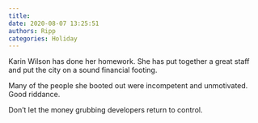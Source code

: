 ```yaml
---
title: 
date: 2020-08-07 13:25:51
authors: Ripp
categories: Holiday
---
```


 Karin Wilson has done her homework. She has put together a great staff and put the city on a sound financial footing. 

Many of the people she booted out were incompetent and unmotivated. Good riddance. 

Don’t let the money grubbing developers return to control.